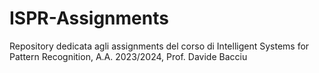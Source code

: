 # ISPR-Assignments
Repository dedicata agli assignments del corso di Intelligent Systems for Pattern Recognition, A.A. 2023/2024, Prof. Davide Bacciu
